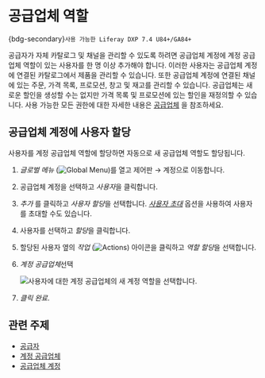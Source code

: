 # 공급업체 역할

{bdg-secondary}`사용 가능한 Liferay DXP 7.4 U84+/GA84+`

공급자가 자체 카탈로그 및 채널을 관리할 수 있도록 하려면 공급업체 계정에 계정 공급업체 역할이 있는 사용자를 한 명 이상 추가해야 합니다. 이러한 사용자는 공급업체 계정에 연결된 카탈로그에서 제품을 관리할 수 있습니다. 또한 공급업체 계정에 연결된 채널에 있는 주문, 가격 목록, 프로모션, 창고 및 재고를 관리할 수 있습니다. 공급업체는 새로운 할인을 생성할 수는 없지만 가격 목록 및 프로모션에 있는 할인을 재정의할 수 있습니다. 사용 가능한 모든 권한에 대한 자세한 내용은 [공급업체](../../users-and-accounts/roles-and-permissions/commerce-roles-reference.md#supplier) 을 참조하세요.

## 공급업체 계정에 사용자 할당

사용자를 계정 공급업체 역할에 할당하면 자동으로 새 공급업체 역할도 할당됩니다.

1. *글로벌 메뉴* (![Global Menu](../../images/icon-applications-menu.png))를 열고 제어판 → 계정으로 이동합니다.

1. 공급업체 계정을 선택하고 *사용자*을 클릭합니다.

1. *추가* 를 클릭하고 *사용자 할당*을 선택합니다. [*사용자 초대*](https://learn.liferay.com/web/guest/w/commerce/users-and-accounts/account-management/inviting-users-to-an-account) 옵션을 사용하여 사용자를 초대할 수도 있습니다.

1. 사용자를 선택하고 *할당*을 클릭합니다.

1. 할당된 사용자 옆의 *작업* (![Actions](../../images/icon-actions.png)) 아이콘을 클릭하고 *역할 할당*을 선택합니다.

1. *계정 공급업체*선택

   ![사용자에 대한 계정 공급업체의 새 계정 역할을 선택합니다.](./supplier-role/images/01.png)

1. *클릭 완료*.

## 관련 주제

* [공급자](../../users-and-accounts/roles-and-permissions/commerce-roles-reference.md#supplier)
* [계정 공급업체](../../users-and-accounts/roles-and-permissions/commerce-roles-reference.md#account-supplier)
* [공급업체 계정](./supplier-account.md)
